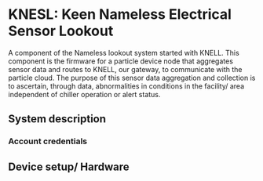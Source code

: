 # KNESL: Keen Nameless Electrical Sensor Lookout

A component of the Nameless lookout system started with KNELL. This component is the firmware for a particle device node that aggregates sensor data and routes to KNELL, our gateway, to communicate with the particle cloud. The purpose of this sensor data aggregation and collection is to ascertain, through data, abnormalities in conditions in the facility/ area independent of chiller operation or alert status.

## System description

### Account credentials

## Device setup/ Hardware
